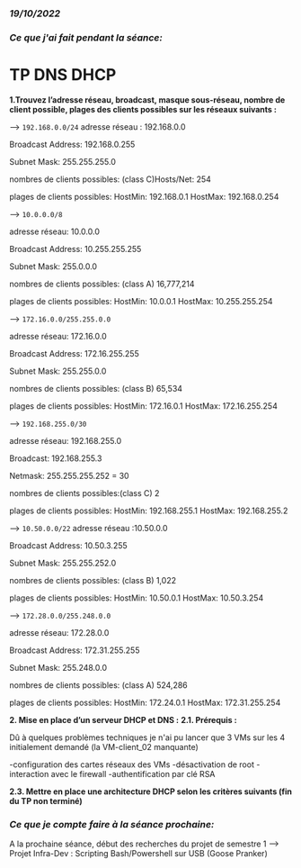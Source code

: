 ### *19/10/2022*

### *Ce que j'ai fait pendant la séance:*

# TP DNS DHCP

__1.Trouvez l’adresse réseau, broadcast, masque sous-réseau, nombre de client possible, plages des clients possibles sur les réseaux suivants :__

--> ```192.168.0.0/24```
adresse réseau : 192.168.0.0

Broadcast Address:	192.168.0.255

Subnet Mask:	255.255.255.0

nombres de clients possibles: (class C)Hosts/Net: 254  

plages de clients possibles: 
HostMin:   192.168.0.1 
HostMax:   192.168.0.254 

--> ```10.0.0.0/8 ```

adresse réseau: 10.0.0.0

Broadcast Address:	10.255.255.255

Subnet Mask:	255.0.0.0

nombres de clients possibles: (class A) 16,777,214

plages de clients possibles:
HostMin:   10.0.0.1
HostMax:   10.255.255.254

--> ```172.16.0.0/255.255.0.0```

adresse réseau: 172.16.0.0

Broadcast Address:	172.16.255.255

Subnet Mask:	255.255.0.0

nombres de clients possibles: (class B) 65,534

plages de clients possibles:
HostMin:   172.16.0.1
HostMax:   172.16.255.254 

--> ```192.168.255.0/30```

adresse réseau: 192.168.255.0 

Broadcast: 192.168.255.3 

Netmask:   255.255.255.252 = 30

nombres de clients possibles:(class C) 2

plages de clients possibles:
HostMin:   192.168.255.1
HostMax:   192.168.255.2

--> ```10.50.0.0/22```
adresse réseau :10.50.0.0

Broadcast Address:	10.50.3.255

Subnet Mask:	255.255.252.0

nombres de clients possibles: (class B) 1,022

plages de clients possibles:
HostMin:   10.50.0.1
HostMax:   10.50.3.254 

--> ```172.28.0.0/255.248.0.0```

adresse réseau: 172.28.0.0

Broadcast Address:	172.31.255.255

Subnet Mask:	255.248.0.0

nombres de clients possibles: (class A) 524,286

plages de clients possibles:
HostMin:   172.24.0.1
HostMax:   172.31.255.254 

__2. Mise en place d’un serveur DHCP et DNS :__
__2.1. Prérequis :__

Dû à quelques problèmes techniques je n'ai pu lancer que 3 VMs sur les 4 initialement demandé (la VM-client_02 manquante)
 
-configuration des cartes réseaux des VMs
-désactivation de root
-interaction avec le firewall
-authentification par clé RSA

__2.3. Mettre en place une architecture DHCP selon les critères suivants (fin du TP non terminé)__

### *Ce que je compte faire à la séance prochaine:*

A la prochaine séance, début des recherches du projet de semestre 1 --> Projet Infra-Dev : Scripting Bash/Powershell sur USB (Goose Pranker)


